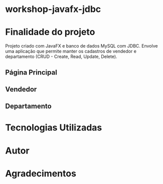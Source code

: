 # workshop-javafx-jdbc

# Finalidade do projeto
Projeto criado com JavaFX e banco de dados MySQL com JDBC. Envolve uma aplicação que permite manter os cadastros de vendedor e departamento (CRUD - Create, Read, Update, Delete).

## Página Principal


## Vendedor


## Departamento


# Tecnologias Utilizadas

# Autor

# Agradecimentos

